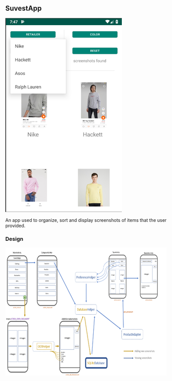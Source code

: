 ## SuvestApp

<img src="https://github.com/feetjeex/SuvestApp/blob/master/doc/TypeActivity.png" width="364" height="604" />

An app used to organize, sort and display screenshots of items that the user provided.

### Design

<img src="https://github.com/feetjeex/SuvestApp/blob/master/doc/DesignFinalPaint.png" width="700" height="400" />

